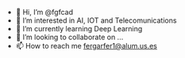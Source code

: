 - 👋 Hi, I’m @fgfcad
- 👀 I’m interested in AI, IOT and Telecomunications
- 🌱 I’m currently learning Deep Learning
- 💞️ I’m looking to collaborate on ...
- 📫 How to reach me fergarfer1@alum.us.es

<!---
fgfcad/fgfcad is a ✨ special ✨ repository because its `README.md` (this file) appears on your GitHub profile.
You can click the Preview link to take a look at your changes.
--->
